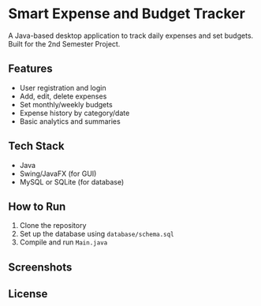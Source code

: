 # Smart Expense and Budget Tracker

A Java-based desktop application to track daily expenses and set budgets. Built for the 2nd Semester Project.

## Features
- User registration and login
- Add, edit, delete expenses
- Set monthly/weekly budgets
- Expense history by category/date
- Basic analytics and summaries

## Tech Stack
- Java
- Swing/JavaFX (for GUI)
- MySQL or SQLite (for database)

## How to Run
1. Clone the repository
2. Set up the database using `database/schema.sql`
3. Compile and run `Main.java`

## Screenshots


## License
